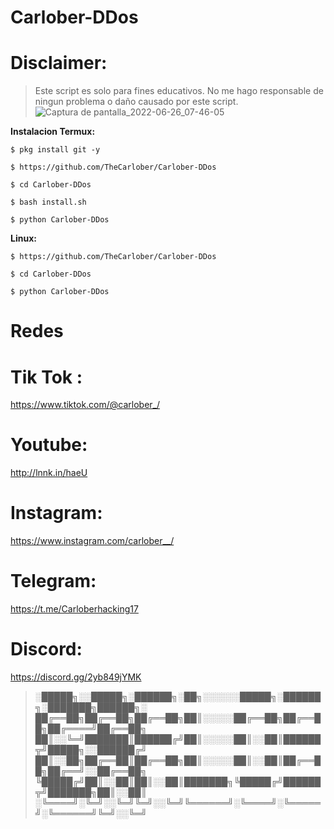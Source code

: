 # Carlober-DDos
# Disclaimer: 
>Este script es solo para fines educativos. No me hago responsable de ningun problema o daño causado por este script.
![Captura de pantalla_2022-06-26_07-46-05](https://user-images.githubusercontent.com/86197463/175801194-d9bb054d-26f6-41ef-ab86-dea8adc418aa.png)


**Instalacion Termux:**
```
$ pkg install git -y

$ https://github.com/TheCarlober/Carlober-DDos

$ cd Carlober-DDos

$ bash install.sh

$ python Carlober-DDos
```

**Linux:**
```
$ https://github.com/TheCarlober/Carlober-DDos

$ cd Carlober-DDos

$ python Carlober-DDos

```
# Redes

# Tik Tok : 
https://www.tiktok.com/@carlober_/

# Youtube: 
http://lnnk.in/haeU

# Instagram: 
https://www.instagram.com/carlober__/

# Telegram: 
https://t.me/Carloberhacking17

# Discord: 
https://discord.gg/2yb849jYMK

>░█████╗░░█████╗░██████╗░██╗░░░░░░█████╗░██████╗░███████╗██████╗░
>██╔══██╗██╔══██╗██╔══██╗██║░░░░░██╔══██╗██╔══██╗██╔════╝██╔══██╗
>██║░░╚═╝███████║██████╔╝██║░░░░░██║░░██║██████╦╝█████╗░░██████╔╝
>██║░░██╗██╔══██║██╔══██╗██║░░░░░██║░░██║██╔══██╗██╔══╝░░██╔══██╗
>╚█████╔╝██║░░██║██║░░██║███████╗╚█████╔╝██████╦╝███████╗██║░░██║
>░╚════╝░╚═╝░░╚═╝╚═╝░░╚═╝╚══════╝░╚════╝░╚═════╝░╚══════╝╚═╝░░╚═╝

